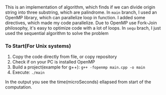 This is an implementation of algorithm, which finds if we can divide origin string into three substring, which are palindrome. 
In ```main``` branch, I used an OpenMP library, which can parallelize loop in function. I added some directives, which made my code parallelize.
Due to OpenMP use Fork-Join philosophy, it's easy to optimize code with a lot of loops.
In ```sequ``` brach, I just used the sequential algorithm to solve the problem
### To Start(For Unix systems)

1. Copy the code directly from file, or copy repository 
2. Check if on your PC is installed OpenMP
3. Build a project(example for g++): ```g++ -fopenmp main.cpp -o main```
4. Execute: ```./main```

In the output you see the time(microSeconds) ellapsed from start of the computation.
